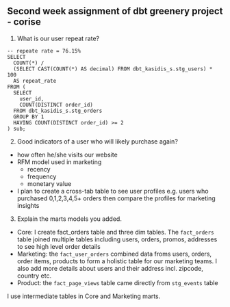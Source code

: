 ## Second week assignment of dbt greenery project - corise

1. What is our user repeat rate?

```
-- repeate rate = 76.15%
SELECT 
  COUNT(*) / 
  (SELECT CAST(COUNT(*) AS decimal) FROM dbt_kasidis_s.stg_users) * 100 
  AS repeat_rate
FROM (
  SELECT 
    user_id, 
    COUNT(DISTINCT order_id)
  FROM dbt_kasidis_s.stg_orders
  GROUP BY 1
  HAVING COUNT(DISTINCT order_id) >= 2
) sub;
```

2.  Good indicators of a user who will likely purchase again?

- how often he/she visits our website
- RFM model used in marketing
    - recency
    - frequency
    - monetary value 
- I plan to create a cross-tab table to see user profiles e.g. users who purchased 0,1,2,3,4,5+ orders then compare the profiles for marketing insights

3. Explain the marts models you added.

- Core: I create fact_orders table and three dim tables. The `fact_orders` table joined multiple tables including users, orders, promos, addresses to see high level order details 
- Marketing: the `fact_user_orders` combined data froms users, orders, order items, products to form a holistic table for our marketing teams. I also add more details about users and their address incl. zipcode, country etc.
- Product: the `fact_page_views` table came directly from `stg_events` table

I use intermediate tables in Core and Marketing marts.
